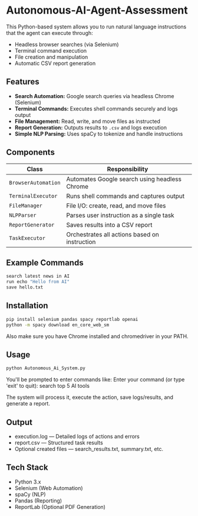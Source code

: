 # Autonomous-AI-Agent-Assessment
This Python-based system allows you to run natural language instructions that the agent can execute through:
- Headless browser searches (via Selenium)
- Terminal command execution
- File creation and manipulation
- Automatic CSV report generation

## Features

- **Search Automation:** Google search queries via headless Chrome (Selenium)
- **Terminal Commands:** Executes shell commands securely and logs output
- **File Management:** Read, write, and move files as instructed
- **Report Generation:** Outputs results to `.csv` and logs execution
- **Simple NLP Parsing:** Uses spaCy to tokenize and handle instructions

## Components

| Class             | Responsibility                                  |
|------------------|--------------------------------------------------|
| `BrowserAutomation` | Automates Google search using headless Chrome |
| `TerminalExecutor` | Runs shell commands and captures output        |
| `FileManager`       | File I/O: create, read, and move files        |
| `NLPParser`         | Parses user instruction as a single task      |
| `ReportGenerator`   | Saves results into a CSV report               |
| `TaskExecutor`      | Orchestrates all actions based on instruction |


## Example Commands

```bash
search latest news in AI
run echo "Hello from AI"
save hello.txt
```


## Installation

```bash
pip install selenium pandas spacy reportlab openai
python -m spacy download en_core_web_sm
```
 Also make sure you have Chrome installed and chromedriver in your PATH.



## Usage

```bash
python Autonomous_Ai_System.py
```
You'll be prompted to enter commands like:
Enter your command (or type 'exit' to quit): search top 5 AI tools

The system will process it, execute the action, save logs/results, and generate a report.



 ## Output
- execution.log — Detailed logs of actions and errors
- report.csv — Structured task results
- Optional created files — search_results.txt, summary.txt, etc.




 ## Tech Stack
- Python 3.x
- Selenium (Web Automation)
- spaCy (NLP)
- Pandas (Reporting)
- ReportLab (Optional PDF Generation)



